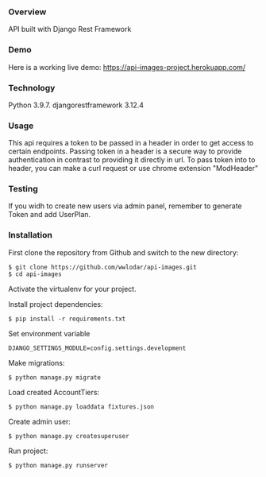 ### Overview
API built with Django Rest Framework

### Demo
Here is a working live demo: https://api-images-project.herokuapp.com/

### Technology
Python 3.9.7.
djangorestframework 3.12.4

### Usage
This api requires a token to be passed in a header in order to get access to certain endpoints.
Passing token in a header is a secure way to provide authentication in contrast to providing it directly in url.
To pass token into to header, you can make a curl request or use chrome extension "ModHeader"


### Testing
If you widh to create new users via admin panel, remember to generate Token and add UserPlan. 


### Installation

First clone the repository from Github and switch to the new directory:
```
$ git clone https://github.com/wwlodar/api-images.git
$ cd api-images
```
Activate the virtualenv for your project.

Install project dependencies:
```
$ pip install -r requirements.txt
```
Set environment variable
```
DJANGO_SETTINGS_MODULE=config.settings.development
```
Make migrations:
```
$ python manage.py migrate
```
Load created AccountTiers:
```
$ python manage.py loaddata fixtures.json
```
Create admin user:
```
$ python manage.py createsuperuser
```
Run project: 
```
$ python manage.py runserver
```
